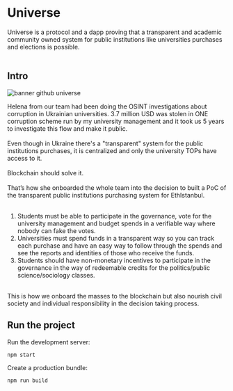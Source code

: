 
# Universe

Universe is a protocol and a dapp proving that a transparent and academic community owned system for public institutions like universities purchases and elections is possible.
<br>
<br>

## Intro 

![banner github universe](https://github.com/nichitagutu/disrupt-uni/assets/119045809/e3bfe6d0-6dd3-491f-a88c-ba6314f69ff7)


Helena from our team had been doing the OSINT investigations about corruption in Ukrainian universities.
3.7 million USD was stolen in ONE corruption scheme run by my university management and it took us 5 years to investigate this flow and make it public.
<br>
<br>
Even though in Ukraine there's a "transparent" system for the public institutions purchases, it is centralized and only the university TOPs have access to it.
<br>
<br>
Blockchain should solve it.
<br>
<br>
That’s how she onboarded the whole team into the decision to built a PoC of the transparent public institutions purchasing system for EthIstanbul.
<br>
<br>
1. Students must be able to participate in the governance, vote for the university management and budget spends in a verifiable way where nobody can fake the votes. <br>
2. Universities must spend funds in a transparent way so you can track each purchase and have an easy way to follow through the spends and see the reports and identities of those who receive the funds. <br>
3. Students should have non-monetary incentives to participate in the governance in the way of redeemable credits for the politics/public science/sociology classes. <br>
<br>
This is how we onboard the masses to the blockchain but also nourish civil society and individual responsibility in the decision taking process.


## Run the project

Run the development server:

```bash
npm start
```

Create a production bundle:

```bash
npm run build
```


